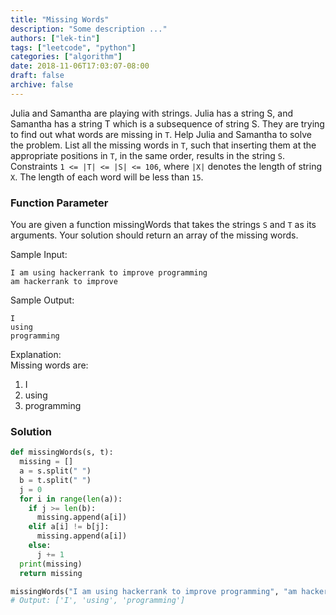 ```yaml
---
title: "Missing Words"
description: "Some description ..."
authors: ["lek-tin"]
tags: ["leetcode", "python"]
categories: ["algorithm"]
date: 2018-11-06T17:03:07-08:00
draft: false
archive: false
---
```

Julia and Samantha are playing with strings. Julia has a string S, and Samantha has a string T which is a subsequence of string S. They are trying to find out what words are missing in `T`.
Help Julia and Samantha to solve the problem. List all the missing words in `T`, such that inserting them at the appropriate positions in `T`, in the same order, results in the string `S`.
Constraints
`1 <= |T| <= |S| <= 106`, where `|X|` denotes the length of string `X`.
The length of each word will be less than `15`.

### Function Parameter
You are given a function missingWords that takes the strings `S` and `T` as its arguments. Your solution should return an array of the missing words.

Sample Input:  
```
I am using hackerrank to improve programming
am hackerrank to improve
```
Sample Output:  
```
I
using
programming
```
Explanation:  
Missing words are:  
1. I
2. using
3. programming
### Solution
```python
def missingWords(s, t):
  missing = []
  a = s.split(" ")
  b = t.split(" ")
  j = 0
  for i in range(len(a)):
    if j >= len(b):
      missing.append(a[i])
    elif a[i] != b[j]:
      missing.append(a[i])
    else:
      j += 1
  print(missing)
  return missing

missingWords("I am using hackerrank to improve programming", "am hackerrank to improve")
# Output: ['I', 'using', 'programming']
```